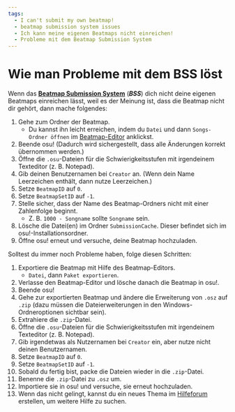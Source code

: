 ```yaml
---
tags:
  - I can't submit my own beatmap!
  - beatmap submission system issues
  - Ich kann meine eigenen Beatmaps nicht einreichen!
  - Probleme mit dem Beatmap Submission System
---
```


# Wie man Probleme mit dem BSS löst

Wenn das **[Beatmap Submission System](/wiki/Submission)** (***BSS***) dich nicht deine eigenen Beatmaps einreichen lässt, weil es der Meinung ist, dass die Beatmap nicht dir gehört, dann mache folgendes:

1. Gehe zum Ordner der Beatmap.
   - Du kannst ihn leicht erreichen, indem du `Datei` und dann `Songs-Ordner öffnen` im [Beatmap-Editor](/wiki/Client/Beatmap_editor) anklickst.
2. Beende osu! (Dadurch wird sichergestellt, dass alle Änderungen korrekt übernommen werden.)
3. Öffne die `.osu`-Dateien für die Schwierigkeitsstufen mit irgendeinem Texteditor (z. B. Notepad).
4. Gib deinen Benutzernamen bei `Creator` an. (Wenn dein Name Leerzeichen enthält, dann nutze Leerzeichen.)
5. Setze `BeatmapID` auf `0`.
6. Setze `BeatmapSetID` auf `-1`.
7. Stelle sicher, dass der Name des Beatmap-Ordners nicht mit einer Zahlenfolge beginnt.
   - Z. B. `1000 - Songname` sollte `Songname` sein.
8. Lösche die Datei(en) im Ordner `SubmissionCache`. Dieser befindet sich im osu!-Installationsordner.
9. Öffne osu! erneut und versuche, deine Beatmap hochzuladen.

Solltest du immer noch Probleme haben, folge diesen Schritten:

1. Exportiere die Beatmap mit Hilfe des Beatmap-Editors.
   - `Datei`, dann `Paket exportieren`.
2. Verlasse den Beatmap-Editor und lösche danach die Beatmap in osu!.
3. Beende osu!
4. Gehe zur exportierten Beatmap und ändere die Erweiterung von `.osz` auf `.zip` (dazu müssen die Dateierweiterungen in den Windows-Ordneroptionen sichtbar sein).
5. Extrahiere die `.zip`-Datei.
6. Öffne die `.osu`-Dateien für die Schwierigkeitsstufen mit irgendeinem Texteditor (z. B. Notepad).
7. Gib irgendetwas als Nutzernamen bei `Creator` ein, aber nutze nicht deinen Benutzernamen.
8. Setze `BeatmapID` auf `0`.
9. Setze `BeatmapSetID` auf `-1`.
10. Sobald du fertig bist, packe die Dateien wieder in die `.zip`-Datei.
11. Benenne die `.zip`-Datei zu `.osz` um.
12. Importiere sie in osu! und versuche, sie erneut hochzuladen.
13. Wenn das nicht gelingt, kannst du ein neues Thema im [Hilfeforum](https://osu.ppy.sh/community/forums/5) erstellen, um weitere Hilfe zu suchen.
